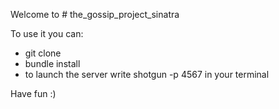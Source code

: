 Welcome to # the_gossip_project_sinatra

To use it you can:
- git clone
- bundle install
- to launch the server write shotgun -p 4567 in your terminal

Have fun :)
